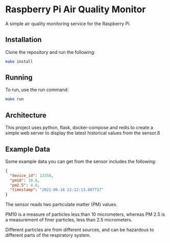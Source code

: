 # Raspberry Pi Air Quality Monitor

A simple air quality monitoring service for the Raspberry Pi.

## Installation

Clone the repository and run the following:

```bash
make install
```

## Running

To run, use the run command:

```bash
make run
```

## Architecture

This project uses python, flask, docker-compose and redis to create a simple web server to display the latest historical values from the sensor.ß

## Example Data

Some example data you can get from the sensor includes the following:

```json
{
  "device_id": 13358,
  "pm10": 10.8,
  "pm2.5": 4.8,
  "timestamp": "2021-06-16 22:12:13.887717"
}
```

The sensor reads two particulate matter (PM) values.

PM10 is a measure of particles less than 10 micrometers, whereas PM 2.5 is a measurement of finer particles, less than 2.5 micrometers.

Different particles are from different sources, and can be hazardous to different parts of the respiratory system.
